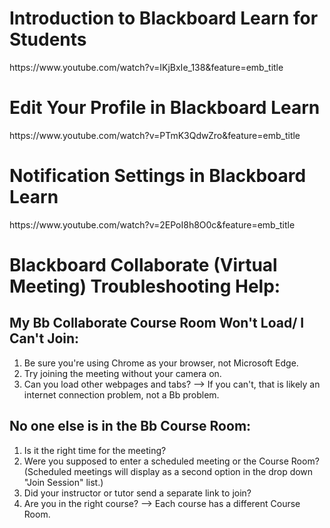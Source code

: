 <h1>Introduction to Blackboard Learn for Students</h1>
https://www.youtube.com/watch?v=IKjBxIe_138&feature=emb_title

<h1>Edit Your Profile in Blackboard Learn</h1>
https://www.youtube.com/watch?v=PTmK3QdwZro&feature=emb_title

<h1>Notification Settings in Blackboard Learn</h1>
https://www.youtube.com/watch?v=2EPoI8h8O0c&feature=emb_title

<h1>Blackboard Collaborate (Virtual Meeting) Troubleshooting Help:</h1>

<h2>My Bb Collaborate Course Room Won't Load/ I Can't Join: </h2>
<ol>
    <li>Be sure you're using Chrome as your browser, not Microsoft Edge.</li>
    <li>Try joining the meeting without your camera on.</li>
    <li>Can you load other webpages and tabs? --> If you can't, that is likely an internet connection problem, not a Bb problem.</li>
</ol>

<h2>No one else is in the Bb Course Room:</h2>
<ol>
    <li>Is it the right time for the meeting?</li>
    <li>Were you supposed to enter a scheduled meeting or the Course Room? (Scheduled meetings will display as a second option in the drop down "Join Session" list.)</li>
    <li>Did your instructor or tutor send a separate link to join?</li>
    <li>Are you in the right course? --> Each course has a different Course Room.</li>
</ol>
